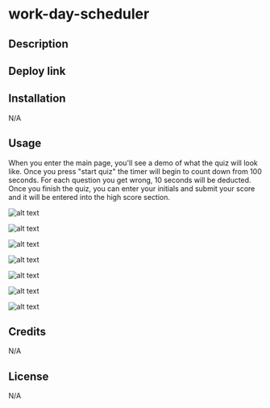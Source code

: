 # work-day-scheduler



## Description


## Deploy link



## Installation

N/A

## Usage
When you enter the main page, you'll see a demo of what the quiz will look like. Once you press "start quiz" the timer will begin to count down from 100 seconds. For each question you get wrong, 10 seconds will be deducted. Once you finish the quiz, you can enter your initials and submit your score and it will be entered into the high score section. 


![alt text](./assets/images/Screenshot%202023-03-16%20at%206.08.23%20PM.png)

![alt text](./assets/images/Screenshot%202023-03-16%20at%206.08.45%20PM.png)

![alt text](./assets/images/Screenshot%202023-03-16%20at%206.08.52%20PM.png)

![alt text](./assets/images/Screenshot%202023-03-16%20at%206.08.59%20PM.png)

![alt text](./assets/images/Screenshot%202023-03-16%20at%206.09.07%20PM.png)

![alt text](./assets/images/Screenshot%202023-03-16%20at%206.09.14%20PM.png)

![alt text](./assets/images/Screenshot%202023-03-16%20at%206.09.23%20PM.png)



## Credits

N/A

## License

N/A
